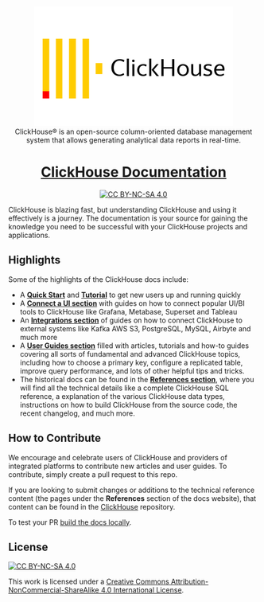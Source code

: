 
<p align="center">
  <img src="https://github.com/ClickHouse/clickHouse-presentations/raw/master/images/logo-400x240.png" alt="ClickHouse — open source distributed column-oriented DBMS"/>
  <br/>
  ClickHouse® is an open-source column-oriented database management system that allows generating analytical data reports in real-time.
</p>

<h1 align="center">
  <a href="https://clickhouse.com/docs/">
    ClickHouse Documentation
  </a>
</h1>

<span align="center">
  
[![CC BY-NC-SA 4.0][cc-by-nc-sa-shield]][cc-by-nc-sa]

[cc-by-nc-sa]: http://creativecommons.org/licenses/by-nc-sa/4.0/
[cc-by-nc-sa-image]: https://licensebuttons.net/l/by-nc-sa/4.0/88x31.png
[cc-by-nc-sa-shield]: https://img.shields.io/badge/License-CC%20BY--NC--SA%204.0-lightgrey.svg

</span>

ClickHouse is blazing fast, but understanding ClickHouse and using it effectively is a journey. The documentation is your source for gaining the knowledge you need to be successful with your ClickHouse projects and applications.

## Highlights

Some of the highlights of the ClickHouse docs include:

- A **[Quick Start](https://clickhouse.com/docs/quick-start)** and **[Tutorial](https://clickhouse.com/docs/en/tutorial)** to get new users up and running quickly
- A **[Connect a UI section](https://clickhouse.com/docs/en/connect-a-ui)** with guides on how to connect popular UI/BI tools to ClickHouse like Grafana, Metabase, Superset and Tableau
- An **[Integrations section](https://clickhouse.com/docs/en/integrations)** of guides on how to connect ClickHouse to external systems like Kafka AWS S3, PostgreSQL, MySQL, Airbyte and much more
- A **[User Guides section](https://clickhouse.com/docs/en/guides)** filled with articles, tutorials and how-to guides covering all sorts of fundamental and advanced ClickHouse topics, including how to choose a primary key, configure a replicated table, improve query performance, and lots of other helpful tips and tricks.
- The historical docs can be found in the **[References section](https://clickhouse.com/docs/en)**, where you will find all the technical details like a complete ClickHouse SQL reference, a explanation of the various ClickHouse data types, instructions on how to build ClickHouse from the source code, the recent changelog, and much more.

## How to Contribute

We encourage and celebrate users of ClickHouse and providers of integrated platforms to contribute new articles and user guides. To contribute, simply create a pull request to this repo.

If you are looking to submit changes or additions to the technical reference content (the pages under the **References** section of the docs website), that content can be found in the [ClickHouse](https://github.com/ClickHouse/ClickHouse/tree/master/docs/en) repository.

To test your PR [build the docs locally](https://github.com/ClickHouse/ClickHouse/blob/master/docs/tools/README.md#build-the-docs-locally-use-build-py).

## License

[![CC BY-NC-SA 4.0][cc-by-nc-sa-image]][cc-by-nc-sa]

This work is licensed under a [Creative Commons Attribution-NonCommercial-ShareAlike 4.0 International License][cc-by-nc-sa].
